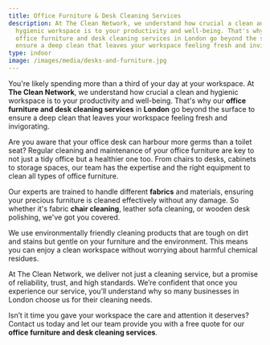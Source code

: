 ```yaml
---
title: Office Furniture & Desk Cleaning Services
description: At The Clean Network, we understand how crucial a clean and
  hygienic workspace is to your productivity and well-being. That's why our
  office furniture and desk cleaning services in London go beyond the surface to
  ensure a deep clean that leaves your workspace feeling fresh and invigorating.
type: indoor
image: /images/media/desks-and-furniture.jpg
---
```

You're likely spending more than a third of your day at your workspace. At <strong>The Clean Network</strong>, we understand how crucial a clean and hygienic workspace is to your productivity and well-being. That's why our <strong>office furniture and desk cleaning services</strong> in <strong>London</strong> go beyond the surface to ensure a deep clean that leaves your workspace feeling fresh and invigorating.

Are you aware that your office desk can harbour more germs than a toilet seat? Regular cleaning and maintenance of your office furniture are key to not just a tidy office but a healthier one too. From chairs to desks, cabinets to storage spaces, our team has the expertise and the right equipment to clean all types of office furniture.

Our experts are trained to handle different <strong>fabrics</strong> and materials, ensuring your precious furniture is cleaned effectively without any damage. So whether it's fabric <strong>chair cleaning</strong>, leather sofa cleaning, or wooden desk polishing, we've got you covered.

We use environmentally friendly cleaning products that are tough on dirt and stains but gentle on your furniture and the environment. This means you can enjoy a clean workspace without worrying about harmful chemical residues.

At The Clean Network, we deliver not just a cleaning service, but a promise of reliability, trust, and high standards. We’re confident that once you experience our service, you’ll understand why so many businesses in London choose us for their cleaning needs.

Isn’t it time you gave your workspace the care and attention it deserves? Contact us today and let our team provide you with a free quote for our <strong>office furniture and desk cleaning services</strong>.